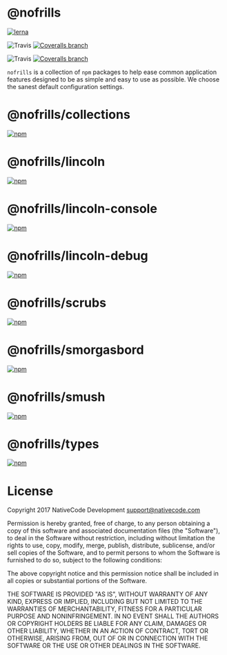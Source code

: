 # @nofrills

[![lerna](https://img.shields.io/badge/maintained%20with-lerna-cc00ff.svg?style=flat-square)](https://lernajs.io/)

![Travis](https://img.shields.io/travis/nativecode-dev/nofrills/master.svg?style=flat-square&label=master)
[![Coveralls branch](https://img.shields.io/coveralls/nativecode-dev/nofrills/master.svg?style=flat-square&label=master)](https://coveralls.io/r/nativecode-dev/nofrills?branch=master)

![Travis](https://img.shields.io/travis/nativecode-dev/nofrills/develop.svg?style=flat-square&label=develop)
[![Coveralls branch](https://img.shields.io/coveralls/nativecode-dev/nofrills/develop.svg?style=flat-square&label=develop)](https://coveralls.io/r/nativecode-dev/nofrills?branch=develop)

`nofrills` is a collection of `npm` packages to help ease common application features designed to be as simple and easy to use as possible. We choose the sanest default configuration settings.

# @nofrills/collections

[![npm](https://img.shields.io/npm/v/@nofrills/collections.svg?style=flat-square)](https://www.npmjs.com/package/@nofrills/collections)

# @nofrills/lincoln

[![npm](https://img.shields.io/npm/v/@nofrills/lincoln.svg?style=flat-square)](https://www.npmjs.com/package/@nofrills/lincoln)

# @nofrills/lincoln-console

[![npm](https://img.shields.io/npm/v/@nofrills/lincoln-console.svg?style=flat-square)](https://www.npmjs.com/package/@nofrills/lincoln-console)

# @nofrills/lincoln-debug

[![npm](https://img.shields.io/npm/v/@nofrills/lincoln-debug.svg?style=flat-square)](https://www.npmjs.com/package/@nofrills/lincoln-debug)

# @nofrills/scrubs

[![npm](https://img.shields.io/npm/v/@nofrills/scrubs.svg?style=flat-square)](https://www.npmjs.com/package/@nofrills/scrubs)

# @nofrills/smorgasbord

[![npm](https://img.shields.io/npm/v/@nofrills/smorgasbord.svg?style=flat-square)](https://www.npmjs.com/package/@nofrills/smorgasbord)

# @nofrills/smush

[![npm](https://img.shields.io/npm/v/@nofrills/smush.svg?style=flat-square)](https://www.npmjs.com/package/@nofrills/smush)

# @nofrills/types

[![npm](https://img.shields.io/npm/v/@nofrills/types.svg?style=flat-square)](https://www.npmjs.com/package/@nofrills/types)

# License
Copyright 2017 NativeCode Development <support@nativecode.com>

Permission is hereby granted, free of charge, to any person obtaining a copy of this software and associated
documentation files (the "Software"), to deal in the Software without restriction, including without
limitation the rights to use, copy, modify, merge, publish, distribute, sublicense, and/or sell copies of the
Software, and to permit persons to whom the Software is furnished to do so, subject to the following
conditions:

The above copyright notice and this permission notice shall be included in all copies or substantial portions
of the Software.

THE SOFTWARE IS PROVIDED "AS IS", WITHOUT WARRANTY OF ANY KIND, EXPRESS OR IMPLIED, INCLUDING BUT NOT LIMITED
TO THE WARRANTIES OF MERCHANTABILITY, FITNESS FOR A PARTICULAR PURPOSE AND NONINFRINGEMENT. IN NO EVENT SHALL
THE AUTHORS OR COPYRIGHT HOLDERS BE LIABLE FOR ANY CLAIM, DAMAGES OR OTHER LIABILITY, WHETHER IN AN ACTION OF
CONTRACT, TORT OR OTHERWISE, ARISING FROM, OUT OF OR IN CONNECTION WITH THE SOFTWARE OR THE USE OR OTHER
DEALINGS IN THE SOFTWARE.
